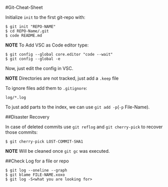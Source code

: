 #Git-Cheat-Sheet

Initialize `init` to the first git-repo with:
```
$ git init "REPO-NAME"
$ cd REPO-Name/.git
$ code README.md
```

**NOTE** To Add VSC as Code editor type:

``` 
$ git config --global core.editor "code --wait"
$ git config --global -e
```
Now, just edit the config in VSC.

**NOTE** Directories are not tracked, just add a `.keep` file

To ignore files add them to `.gitignore`:

```
log/*.log
```

To just add parts to the index, we can use `git add -p`(`-p` File-Name).

##Disaster Recovery

In case of deleted commits use `git reflog` and `git cherry-pick` to recover those commits:

```
$ git cherry-pick LOST-COMMIT-SHA1
```

**NOTE** Will be cleaned once `git gc` was executed.

##Check Log for a file or repo
```
$ git log --oneline --graph
$ git blame FILE-NAME.xoxo
$ git log -S<what you are looking for>
```
